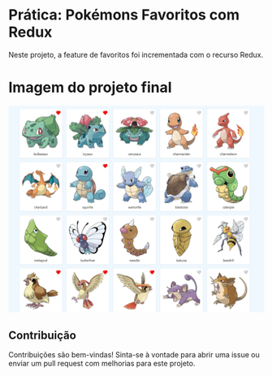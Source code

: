 # Prática: Pokémons Favoritos com Redux

Neste projeto, a feature de favoritos foi incrementada com o recurso Redux.

# Imagem do projeto final

![screen](./src/assets/screen.jpeg)

## Contribuição

Contribuições são bem-vindas! Sinta-se à vontade para abrir uma issue ou enviar um pull request com melhorias para este projeto.
